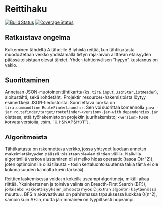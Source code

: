 # Reittihaku

[![Build Status](https://travis-ci.org/jakaarl/2015-periodi-3.svg?branch=master)](https://travis-ci.org/jakaarl/2015-periodi-3) [![Coverage Status](https://coveralls.io/repos/jakaarl/2015-periodi-3/badge.svg)](https://coveralls.io/r/jakaarl/2015-periodi-3)

## Ratkaistava ongelma

Kulkeminen tähdeltä A tähdelle B lyhintä reittiä, kun tähtikartasta muodostetaan verkko yhdistämällä tietyn raja-arvon alittavan etäisyyden päässä toisistaan olevat tähdet. Yhden tähtienvälisen "hypyn" kustannus on vakio.

## Suorittaminen

Annetaan JSON-muotoinen tähtikartta (ks. `tira.input.JsonStarListReader`), aloitustähti, sekä kohdetähti. Projektin resources-hakemistoista löytyy esimerkkejä JSON-tiedostoista. Suoritettava luokka on `tira.commandline.RouteFinderLauncher`. Sen voi suorittaa komennolla `java -jar routefinder/target/routefinder-<version>-jar-with-dependencies.jar` olettaen, että työhakemisto on projektin juurihakemisto; `<version>` tulee korvata versiolla, esim. "0.1-SNAPSHOT").

## Algoritmeista

Tähtikartasta on rakennettava verkko, jossa yhteydet luodaan annetun maksimietäisyyden päässä toisistaan olevien tähtien välille. Naiivilla algoritmillä verkon alustaminen olisi melko hidas operaatio (tasoa O(n^2)), joten optimoinnille olisi tilausta - tosin kertaluontoisuutensa takia tämä ei ole kokonaisuuden kannalta kovin tärkeää).

Reittien laskemisessa voidaan kokeilla useampi algoritmeja, mikäli aikaa riittää. Yksinkertainen ja toimiva valinta on Breadth-First Search (BFS), jollaiseksi vakioetäisyyksien johdosta myös Dijkstran algoritmi käytännössä muuttuu. BFS:n aikavaativuus on pahimmassa tapauksessa luokkaa O(n^2), samoin kuin A\*:in, mutta jälkimmäinen on tyypillisesti nopeampi. 

